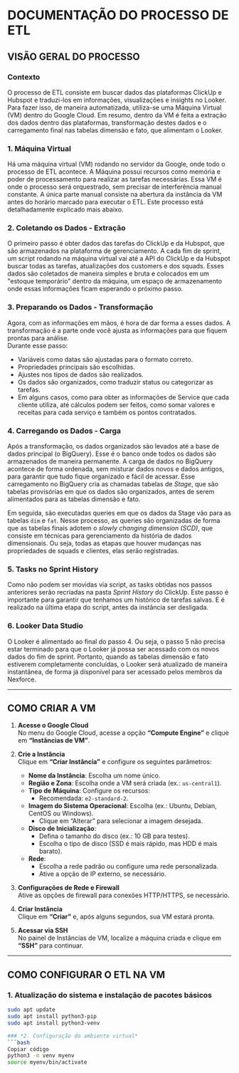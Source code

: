 # DOCUMENTAÇÃO DO PROCESSO DE ETL

## VISÃO GERAL DO PROCESSO

### Contexto
O processo de ETL consiste em buscar dados das plataformas ClickUp e Hubspot e traduzi-los em informações, visualizações e insights no Looker. Para fazer isso, de maneira automatizada, utiliza-se uma Máquina Virtual (VM) dentro do Google Cloud. Em resumo, dentro da VM é feita a extração dos dados dentro das plataformas, transformação destes dados e o carregamento final nas tabelas dimensão e fato, que alimentam o Looker.

### 1. Máquina Virtual
Há uma máquina virtual (VM) rodando no servidor da Google, onde todo o processo de ETL acontece. A Máquina possui recursos como memória e poder de processamento para realizar as tarefas necessárias. Essa VM é onde o processo será orquestrado, sem precisar de interferência manual constante. A única parte manual consiste na abertura da instância da VM antes do horário marcado para executar o ETL. Este processo está detalhadamente explicado mais abaixo.

### 2. Coletando os Dados - Extração
O primeiro passo é obter dados das tarefas do ClickUp e da Hubspot, que são armazenados na plataforma de gerenciamento. A cada fim de sprint, um script rodando na máquina virtual vai até a API do ClickUp e da Hubspot buscar todas as tarefas, atualizações dos customers e dos squads. Esses dados são coletados de maneira simples e bruta e colocados em um "estoque temporário" dentro da máquina, um espaço de armazenamento onde essas informações ficam esperando o próximo passo.

### 3. Preparando os Dados - Transformação  
Agora, com as informações em mãos, é hora de dar forma a esses dados. A transformação é a parte onde você ajusta as informações para que fiquem prontas para análise.  
Durante esse passo:  
- Variáveis como datas são ajustadas para o formato correto.
- Propriedades principais são escolhidas.  
- Ajustes nos tipos de dados são realizados.  
- Os dados são organizados, como traduzir status ou categorizar as tarefas.  
- Em alguns casos, como para obter as informações de Service que cada cliente utiliza, até cálculos podem ser feitos, como somar valores e receitas para cada serviço e também os pontos contratados.

### 4. Carregando os Dados - Carga 
Após a transformação, os dados organizados são levados até a base de dados principal (o BigQuery). Esse é o banco onde todos os dados são armazenados de maneira permanente. A carga de dados no BigQuery acontece de forma ordenada, sem misturar dados novos e dados antigos, para garantir que tudo fique organizado e fácil de acessar. Esse carregamento no BigQuery cria as chamadas tabelas de *Stage*, que são tabelas provisórias em que os dados são organizados, antes de serem alimentados para as tabelas dimensão e fato.

Em seguida, são executadas queries em que os dados da Stage vão para as tabelas `dim` e `fat`. Nesse processo, as queries são organizadas de forma que as tabelas finais adotem o *slowly changing dimension (SCD)*, que consiste em técnicas para gerenciamento da história de dados dimensionais. Ou seja, todas as etapas que houver mudanças nas propriedades de squads e clientes, elas serão registradas.

### 5. Tasks no Sprint History
Como não podem ser movidas via script, as tasks obtidas nos passos anteriores serão recriadas na pasta *Sprint History* do ClickUp. Este passo é importante para garantir que tenhamos um histórico de tarefas salvas. E é realizado na última etapa do script, antes da instância ser desligada.

### 6. Looker Data Studio
O Looker é alimentado ao final do passo 4. Ou seja, o passo 5 não precisa estar terminado para que o Looker já possa ser acessado com os novos dados do fim de sprint. Portanto, quando as tabelas dimensão e fato estiverem completamente concluídas, o Looker será atualizado de maneira instantânea, de forma já disponível para ser acessado pelos membros da Nexforce.

---

## COMO CRIAR A VM

1. **Acesse o Google Cloud**  
   No menu do Google Cloud, acesse a opção **“Compute Engine”** e clique em **“Instâncias de VM”**.

2. **Crie a Instância**  
   Clique em **“Criar Instância”** e configure os seguintes parâmetros:
   - **Nome da Instância**: Escolha um nome único.
   - **Região e Zona**: Escolha onde a VM será criada (ex.: `us-central1`).
   - **Tipo de Máquina**: Configure os recursos:
     - Recomendada: `e2-standard-2`.
   - **Imagem do Sistema Operacional**: Escolha (ex.: Ubuntu, Debian, CentOS ou Windows).
     - Clique em “Alterar” para selecionar a imagem desejada.
   - **Disco de Inicialização**:
     - Defina o tamanho do disco (ex.: 10 GB para testes).
     - Escolha o tipo de disco (SSD é mais rápido, mas HDD é mais barato).
   - **Rede**:
     - Escolha a rede padrão ou configure uma rede personalizada.
     - Ative a opção de IP externo, se necessário.

3. **Configurações de Rede e Firewall**  
   Ative as opções de firewall para conexões HTTP/HTTPS, se necessário.

4. **Criar Instância**  
   Clique em **“Criar”** e, após alguns segundos, sua VM estará pronta.

5. **Acessar via SSH**  
   No painel de Instâncias de VM, localize a máquina criada e clique em **“SSH”** para continuar.

---

## COMO CONFIGURAR O ETL NA VM

### 1. Atualização do sistema e instalação de pacotes básicos
```bash
sudo apt update
sudo apt install python3-pip
sudo apt install python3-venv

### *2. Configuração do ambiente virtual*
```bash
Copiar código
python3 -m venv myenv
source myenv/bin/activate
